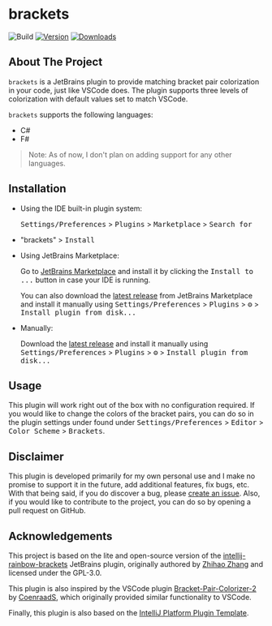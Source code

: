 # brackets

![Build](https://github.com/j-d-ha/brackets/workflows/Build/badge.svg)
[![Version](https://img.shields.io/jetbrains/plugin/v/MARKETPLACE_ID.svg)](https://plugins.jetbrains.com/plugin/MARKETPLACE_ID)
[![Downloads](https://img.shields.io/jetbrains/plugin/d/MARKETPLACE_ID.svg)](https://plugins.jetbrains.com/plugin/MARKETPLACE_ID)

## About The Project

<!-- Plugin description -->
`brackets` is a JetBrains plugin to provide matching bracket pair colorization in your code,
just like VSCode does. The plugin supports three levels of colorization with default values set to
match VSCode.

`brackets` supports the following languages:

- C#
- F#

> Note: As of now, I don't plan on adding support for any other languages.

<!-- Plugin description end -->

## Installation

- Using the IDE built-in plugin system:

  <kbd>Settings/Preferences</kbd> > <kbd>Plugins</kbd> > <kbd>Marketplace</kbd> > <kbd>Search for
- "brackets"</kbd> >
  <kbd>Install</kbd>

- Using JetBrains Marketplace:

  Go to [JetBrains Marketplace](https://plugins.jetbrains.com/plugin/MARKETPLACE_ID) and install it
  by clicking the <kbd>Install to ...</kbd> button in case your IDE is running.

  You can also download
  the [latest release](https://plugins.jetbrains.com/plugin/MARKETPLACE_ID/versions) from JetBrains
  Marketplace and install it manually using
  <kbd>Settings/Preferences</kbd> > <kbd>Plugins</kbd> > <kbd>⚙️</kbd> > <kbd>Install plugin from
  disk...</kbd>

- Manually:

  Download the [latest release](https://github.com/j-d-ha/brackets/releases/latest) and install it
  manually using
  <kbd>Settings/Preferences</kbd> > <kbd>Plugins</kbd> > <kbd>⚙️</kbd> > <kbd>Install plugin from
  disk...</kbd>

## Usage

This plugin will work right out of the box with no configuration required. If you would like to
change the colors of the bracket pairs, you can do so in the plugin settings under found under <kbd>
Settings/Preferences</kbd> > <kbd>Editor</kbd> > <kbd>Color Scheme</kbd> > <kbd>Brackets</kbd>.

## Disclaimer

This plugin is developed primarily for my own personal use and I make no promise to support it in
the future, add additional features, fix bugs, etc. With that being said, if you do discover a bug,
please [create an issue](https://github.com/j-d-ha/brackets/issues/new). Also, if you would like to
contribute to the project, you can do so by opening a pull request on GitHub.

## Acknowledgements

This project is based on the lite and open-source version of
the [intellij-rainbow-brackets](https://github.com/izhangzhihao/intellij-rainbow-brackets) JetBrains
plugin, originally authored by [Zhihao Zhang](https://github.com/izhangzhihao) and licensed under
the GPL-3.0.

This plugin is also inspired by the VSCode
plugin [Bracket-Pair-Colorizer-2](https://github.com/CoenraadS/Bracket-Pair-Colorizer-2)
by [CoenraadS](https://github.com/CoenraadS),
which
originally provided similar functionality to VSCode.

Finally, this plugin is also based on
the [IntelliJ Platform Plugin Template](https://github.com/JetBrains/intellij-platform-plugin-template).